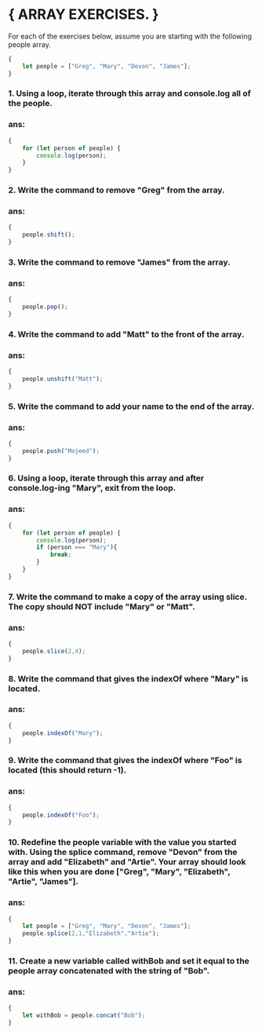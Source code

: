 # { ARRAY EXERCISES. }
For each of the exercises below, assume you are starting with the following people array.
```javascript
{
    let people = ["Greg", "Mary", "Devon", "James"];
}
```

### 1. Using a loop, iterate through this array and console.log all of the people.
### ans: 
```javascript
{
    for (let person of people) {
        console.log(person);
    }
}
```
### 2. Write the command to remove "Greg" from the array.
### ans:
```javascript
{
    people.shift();
}
``` 
### 3. Write the command to remove "James" from the array.
### ans:
```javascript
{
    people.pop();
}
```  
### 4. Write the command to add "Matt" to the front of the array.
### ans:
```javascript
{
    people.unshift("Matt");
}
``` 
### 5. Write the command to add your name to the end of the array.
### ans:
```javascript
{
    people.push("Mojeed");
}
```  
### 6. Using a loop, iterate through this array and after console.log-ing "Mary", exit from the loop.
### ans:
```javascript
{
    for (let person of people) {
        console.log(person);
        if (person === "Mary"){
            break;
        }
    }
}
``` 
### 7. Write the command to make a copy of the array using slice. The copy should NOT include "Mary" or "Matt".
### ans: 
```javascript
{
    people.slice(2,4);
}
```  
### 8. Write the command that gives the indexOf where "Mary" is located.
### ans:
```javascript
{
    people.indexOf("Mary");
}
``` 
### 9. Write the command that gives the indexOf where "Foo" is located (this should return -1).
### ans: 
```javascript
{
    people.indexOf("Foo");
}
``` 
### 10. Redefine the people variable with the value you started with. Using the splice command, remove "Devon" from the array and add "Elizabeth" and "Artie". Your array should look like this when you are done ["Greg", "Mary", "Elizabeth", "Artie", "James"].
### ans: 
```javascript
{
    let people = ["Greg", "Mary", "Devon", "James"];
    people.splice(2,1,"Elizabeth","Artie");
}
```
### 11. Create a new variable called withBob and set it equal to the people array concatenated with the string of "Bob".
### ans:
```javascript
{
    let withBob = people.concat("Bob");
}
```  